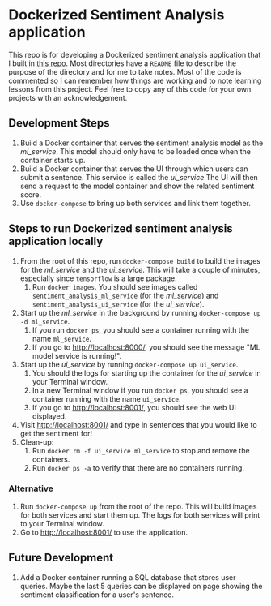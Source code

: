 # Dockerized Sentiment Analysis application

This repo is for developing a Dockerized sentiment analysis application that I built in [this repo](https://github.com/bhavenp/deployable_sentiment_analysis/). Most directories have a `README` file to describe the purpose of the directory and for me to take notes. Most of the code is commented so I can remember how things are working and to note learning lessons from this project. Feel free to copy any of this code for your own projects with an acknowledgement.

## Development Steps
1. Build a Docker container that serves the sentiment analysis model as the _ml_service_. This model should only have to be loaded once when the container starts up.
2. Build a Docker container that serves the UI through which users can submit a sentence. This service is called the _ui_service_ The UI will then send a request to the model container and show the related sentiment score.
3. Use `docker-compose` to bring up both services and link them together.

## Steps to run Dockerized sentiment analysis application locally
1. From the root of this repo, run `docker-compose build` to build the images for the _ml_service_ and the _ui_service_. This will take a couple of minutes, especially since `tensorflow` is a large package.
	1. Run `docker images`. You should see images called `sentiment_analysis_ml_service` (for the _ml_service_) and `sentiment_analysis_ui_service` (for the _ui_service_).
2. Start up the _ml_service_ in the background by running `docker-compose up -d ml_service`.
	1. If you run `docker ps`, you should see a container running with the name `ml_service`.
	2. If you go to [http://localhost:8000/](http://localhost:8000/), you should see the message "ML model service is running!".
3. Start up the _ui_service_ by running `docker-compose up ui_service`.
	1. You should the logs for starting up the container for the _ui_service_ in your Terminal window.
	2. In a new Terminal window if you run `docker ps`, you should see a container running with the name `ui_service`.
	2. If you go to [http://localhost:8001/](http://localhost:8001/), you should see the web UI displayed.
4. Visit [http://localhost:8001/](http://localhost:8001/) and type in sentences that you would like to get the sentiment for!
5. Clean-up:
	1. Run `docker rm -f ui_service ml_service` to stop and remove the containers.
	2. Run `docker ps -a` to verify that there are no containers running.

### Alternative
1. Run `docker-compose up` from the root of the repo. This will build images for both services and start them up. The logs for both services will print to your Terminal window.
2. Go to [http://localhost:8001/](http://localhost:8001/) to use the application.

## Future Development
1. Add a Docker container running a SQL database that stores user queries. Maybe the last 5 queries can be displayed on page showing the sentiment classification for a user's sentence.